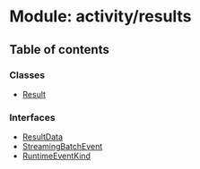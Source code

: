 # Module: activity/results

## Table of contents

### Classes

- [Result](../classes/activity_results.Result)

### Interfaces

- [ResultData](../interfaces/activity_results.ResultData)
- [StreamingBatchEvent](../interfaces/activity_results.StreamingBatchEvent)
- [RuntimeEventKind](../interfaces/activity_results.RuntimeEventKind)
